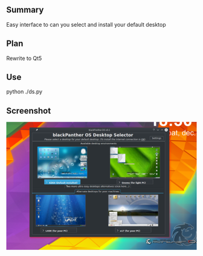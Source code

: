 Summary
----------
Easy interface to can you select and install your default desktop

Plan
----------
Rewrite to Qt5

Use
-----------
python ./ds.py


Screenshot
-----------

![ds](screenshot.png)